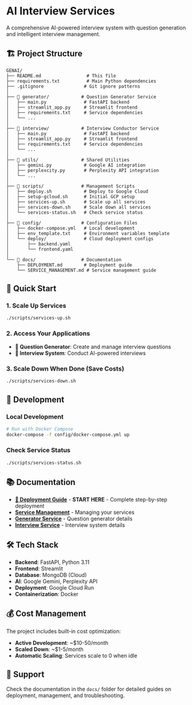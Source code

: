 # AI Interview Services

A comprehensive AI-powered interview system with question generation and intelligent interview management.

## 🏗️ Project Structure

```
GENAI/
├── README.md                 # This file
├── requirements.txt          # Main Python dependencies
├── .gitignore               # Git ignore patterns
│
├── 📂 generator/            # Question Generator Service
│   ├── main.py              # FastAPI backend
│   ├── streamlit_app.py     # Streamlit frontend
│   ├── requirements.txt     # Service dependencies
│   └── ...
│
├── 📂 interview/            # Interview Conductor Service  
│   ├── main.py              # FastAPI backend
│   ├── streamlit_app.py     # Streamlit frontend
│   ├── requirements.txt     # Service dependencies
│   └── ...
│
├── 📂 utils/                # Shared Utilities
│   ├── gemini.py            # Google AI integration
│   ├── perplexcity.py       # Perplexity API integration
│   └── ...
│
├── 📂 scripts/              # Management Scripts
│   ├── deploy.sh            # Deploy to Google Cloud
│   ├── setup-gcloud.sh      # Initial GCP setup
│   ├── services-up.sh       # Scale up all services
│   ├── services-down.sh     # Scale down all services
│   └── services-status.sh   # Check service status
│
├── 📂 config/               # Configuration Files
│   ├── docker-compose.yml   # Local development
│   ├── env_template.txt     # Environment variables template
│   └── deploy/              # Cloud deployment configs
│       ├── backend.yaml
│       └── frontend.yaml
│
└── 📂 docs/                 # Documentation
    ├── DEPLOYMENT.md        # Deployment guide
    └── SERVICE_MANAGEMENT.md # Service management guide
```

## 🚀 Quick Start

### 1. **Scale Up Services**
```bash
./scripts/services-up.sh
```

### 2. **Access Your Applications**
- **📝 Question Generator**: Create and manage interview questions
- **🤖 Interview System**: Conduct AI-powered interviews

### 3. **Scale Down When Done** (Save Costs)
```bash
./scripts/services-down.sh
```

## 🔧 Development

### Local Development
```bash
# Run with Docker Compose
docker-compose -f config/docker-compose.yml up
```

### Check Service Status
```bash
./scripts/services-status.sh
```

## 📚 Documentation

- **[🚀 Deployment Guide](docs/DEPLOYMENT_GUIDE.md)** - **START HERE** - Complete step-by-step deployment
- **[Service Management](docs/SERVICE_MANAGEMENT.md)** - Managing your services
- **[Generator Service](generator/README_STREAMLIT.md)** - Question generator details
- **[Interview Service](interview/README.md)** - Interview system details

## 🛠️ Tech Stack

- **Backend**: FastAPI, Python 3.11
- **Frontend**: Streamlit
- **Database**: MongoDB (Cloud)
- **AI**: Google Gemini, Perplexity API
- **Deployment**: Google Cloud Run
- **Containerization**: Docker

## 💰 Cost Management

The project includes built-in cost optimization:
- **Active Development**: ~$10-50/month
- **Scaled Down**: ~$1-5/month  
- **Automatic Scaling**: Services scale to 0 when idle

## 🤝 Support

Check the documentation in the `docs/` folder for detailed guides on deployment, management, and troubleshooting. 